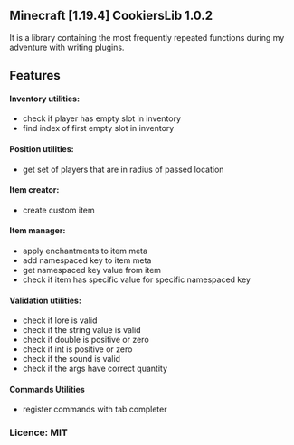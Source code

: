 ## Minecraft [1.19.4] CookiersLib 1.0.2

It is a library containing the most frequently repeated functions during my adventure with writing plugins.

## Features

#### Inventory utilities:
- check if player has empty slot in inventory
- find index of first empty slot in inventory

#### Position utilities:
- get set of players that are in radius of passed location

#### Item creator:
- create custom item

#### Item manager:
- apply enchantments to item meta
- add namespaced key to item meta
- get namespaced key value from item
- check if item has specific value for specific namespaced key

#### Validation utilities:
- check if lore is valid
- check if the string value is valid
- check if double is positive or zero
- check if int is positive or zero
- check if the sound is valid
- check if the args have correct quantity

#### Commands Utilities
- register commands with tab completer

### Licence: MIT
